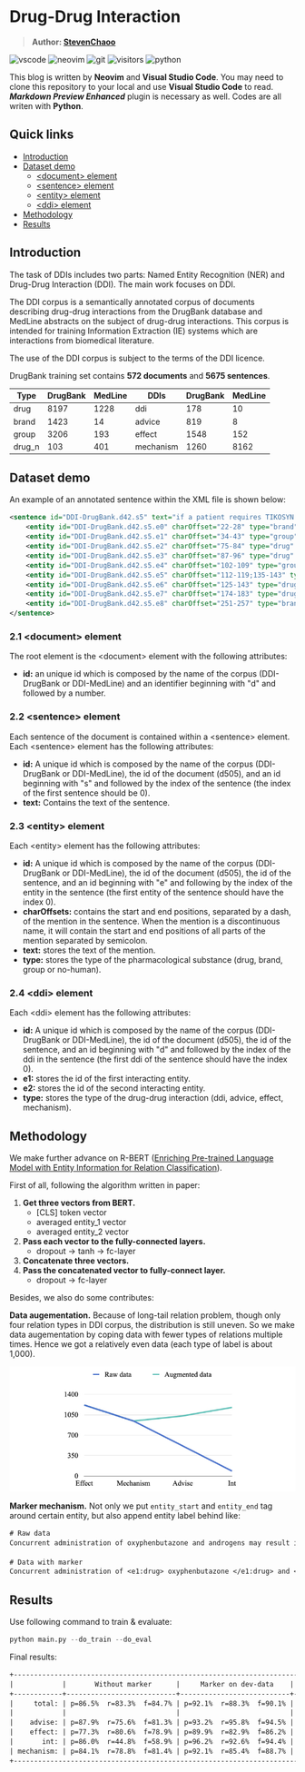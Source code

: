 # Drug-Drug Interaction

> **Author: [StevenChaoo](https://github.com/StevenChaoo)**

![vscode](https://img.shields.io/badge/visual_studio_code-007acc?style=flat&logo=visual-studio-code&logoColor=ffffff) ![neovim](https://img.shields.io/badge/Neovim-57a143?style=flat&logo=Neovim&logoColor=ffffff) ![git](https://img.shields.io/badge/Git-f05032?style=flat&logo=git&logoColor=ffffff) ![visitors](https://visitor-badge.glitch.me/badge?style=flat-square&page_id=StevenChaoo.Paper-Reading&left_color=grey&right_color=blue) ![python](https://img.shields.io/badge/Python-3776ab?style=flat&logo=Python&logoColor=ffffff)

This blog is written by **Neovim** and **Visual Studio Code**. You may need to clone this repository to your local and use **Visual Studio Code** to read. ***Markdown Preview Enhanced*** plugin is necessary as well. Codes are all writen with **Python**.

## Quick links

- [Introduction](#introduction)
- [Dataset demo](#dataset-demo)
  - [\<document\> element](#21-document-element)
  - [\<sentence\> element](#22-sentence-element)
  - [\<entity\> element](#23-entity-element)
  - [\<ddi\> element](#24-ddi-element)
- [Methodology](#methodology)
- [Results](#results)

## Introduction

The task of DDIs includes two parts: Named Entity Recognition (NER) and Drug-Drug Interaction (DDI). The main work focuses on DDI.

The DDI corpus is a semantically annotated corpus of documents describing drug-drug interactions from the DrugBank database and MedLine abstracts on the subject of drug-drug interactions. This corpus is intended for training Information Extraction (IE) systems which are interactions from biomedical literature.

The use of the DDI corpus is subject to the terms of the DDI licence.

DrugBank training set contains **572 documents** and **5675 sentences**.

|Type|DrugBank|MedLine|DDIs|DrugBank|MedLine|
|---|---|---|---|---|---|
|drug|8197|1228|ddi|178|10|
|brand|1423|14|advice|819|8|
|group|3206|193|effect|1548|152|
|drug_n|103|401|mechanism|1260|8162|

## Dataset demo

An example of an annotated sentence within the XML file is shown below:

```xml
<sentence id="DDI-DrugBank.d42.s5" text="if a patient requires TIKOSYN and anti-ulcer therapy, it is suggested that omeprazole, ranitidine, or antacids (aluminum and magnesium hydroxides) be used as alternatives to cimetidine, as these agents have no effect on the pharmacokinetic profile of TIKOSYN.">
	<entity id="DDI-DrugBank.d42.s5.e0" charOffset="22-28" type="brand" text="TIKOSYN"/>
	<entity id="DDI-DrugBank.d42.s5.e1" charOffset="34-43" type="group" text="anti-ulcer"/>
	<entity id="DDI-DrugBank.d42.s5.e2" charOffset="75-84" type="drug" text="omeprazole"/>
	<entity id="DDI-DrugBank.d42.s5.e3" charOffset="87-96" type="drug" text="ranitidine"/>
	<entity id="DDI-DrugBank.d42.s5.e4" charOffset="102-109" type="group" text="antacids"/>
	<entity id="DDI-DrugBank.d42.s5.e5" charOffset="112-119;135-143" type="drug" text="aluminum hydroxides"/>
	<entity id="DDI-DrugBank.d42.s5.e6" charOffset="125-143" type="drug" text="magnesium hydroxides"/>
	<entity id="DDI-DrugBank.d42.s5.e7" charOffset="174-183" type="drug" text="cimetidine"/>
	<entity id="DDI-DrugBank.d42.s5.e8" charOffset="251-257" type="brand" text="TIKOSYN"/>
</sentence>
```

### 2.1 \<document\> element

The root element is the \<document\> element with the following attributes:

- **id:** an unique id which is composed by the name of the corpus (DDI-DrugBank or DDI-MedLine) and an identifier beginning with "d" and followed by a number.

### 2.2 \<sentence\> element

Each sentence of the document is contained within a \<sentence\> element. Each \<sentence\> element has the following attributes:

- **id:** A unique id which is composed by the name of the corpus (DDI-DrugBank or DDI-MedLine), the id of the document (d505), and an id beginning with "s" and followed by the index of the sentence (the index of the first sentence should be 0).
- **text:** Contains the text of the sentence.

### 2.3 \<entity\> element

Each \<entity\> element has the following attributes:

- **id:** A unique id which is composed by the name of the corpus (DDI-DrugBank or DDI-MedLine), the id of the document (d505), the id of the sentence, and an id beginning with "e" and following by the index of the entity in the sentence (the first entity of the sentence should have the index 0).
- **charOffsets:** contains the start and end positions, separated by a dash, of the mention in the sentence. When the mention is a discontinuous name, it will contain the start and end positions of all parts of the mention separated by semicolon.
- **text:** stores the text of the mention.
- **type:** stores the type of the pharmacological substance (drug, brand, group or no-human).

### 2.4 \<ddi\> element

Each \<ddi\> element has the following attributes:

- **id:** A unique id which is composed by the name of the corpus (DDI-DrugBank or DDI-MedLine), the id of the document (d505), the id of the sentence, and an id beginning with "d" and followed by the index of the ddi in the sentence (the first ddi of the sentence should have the index 0).
- **e1:** stores the id of the first interacting entity.
- **e2:** stores the id of the second interacting entity.
- **type:** stores the type of the drug-drug interaction (ddi, advice, effect, mechanism).

## Methodology

We make further advance on R-BERT ([Enriching Pre-trained Language Model with Entity Information for Relation Classification](https://arxiv.org/abs/1905.08284)).

First of all, following the algorithm written in paper:

1. **Get three vectors from BERT.**
	- [CLS] token vector
	- averaged entity_1 vector
	- averaged entity_2 vector
2. **Pass each vector to the fully-connected layers.**
	- dropout -> tanh -> fc-layer
3. **Concatenate three vectors.**
4. **Pass the concatenated vector to fully-connect layer.**
	- dropout -> fc-layer

Besides, we also do some contributes:

**Data augementation.** Because of long-tail relation problem, though only four relation types in DDI corpus, the distribution is still uneven. So we make data augementation by coping data with fewer types of relations multiple times. Hence we got a relatively even data (each type of label is about 1,000).

<div align="center"><img src="data.jpeg" width="600"></div>

**Marker mechanism.** Not only we put `entity_start` and `entity_end` tag around certain entity, but also append entity label behind like:

```txt
# Raw data
Concurrent administration of oxyphenbutazone and androgens may result in elevated serum levels of oxyphenbutazone.

# Data with marker
Concurrent administration of <e1:drug> oxyphenbutazone </e1:drug> and <e2:group> androgens </e2:group> may result in elevated serum levels of oxyphenbutazone.
```

## Results

Use following command to train & evaluate:

```python
python main.py --do_train --do_eval
```

Final results:

```txt
+------------------------------------------------------------------------------------------------+
|            |       Without marker      |     Marker on dev-data    |    Marker on test-data    |
+------------+---------------------------+---------------------------+---------------------------+
|     total: | p=86.5%  r=83.3%  f=84.7% | p=92.1%  r=88.3%  f=90.1% | p=89.5%  r=89.8%  f=89.6% |
|            |                           |                           |                           |
|    advise: | p=87.9%  r=75.6%  f=81.3% | p=93.2%  r=95.8%  f=94.5% | p=90.1%  r=91.7%  f=90.9% |
|    effect: | p=77.3%  r=80.6%  f=78.9% | p=89.9%  r=82.9%  f=86.2% | p=88.4%  r=87.6%  f=88.0% |
|       int: | p=86.0%  r=44.8%  f=58.9% | p=96.2%  r=92.6%  f=94.4% | p=87.4%  r=98.7%  f=92.7% |
| mechanism: | p=84.1%  r=78.8%  f=81.4% | p=92.1%  r=85.4%  f=88.7% | p=91.7%  r=88.4%  f=90.1% |
+------------------------------------------------------------------------------------------------+
```
